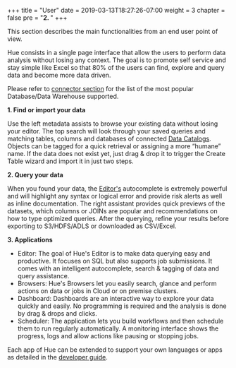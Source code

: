 +++
title = "User"
date = 2019-03-13T18:27:26-07:00
weight = 3
chapter = false
pre = "<b>2. </b>"
+++

This section describes the main functionalities from an end user point of view.

Hue consists in a single page interface that allow the users to perform data
analysis without losing any context. The goal is to promote self service and stay simple like Excel
so that 80% of the users can find, explore and query data and become more data driven.

Please refer to [connector section](/administrator/configuration/connectors/#databases) for the list of the most popular Database/Data Warehouse supported.

**1. Find or import your data**

Use the left metadata assists to browse your existing data without losing your editor. The top search will look through your saved queries and matching tables, columns and databases of connected [Data Catalogs](/user/browsing/#data-catalog). Objects can be tagged for a quick retrieval or assigning a more “humane” name. If the data does not exist yet, just drag & drop it to trigger the Create Table wizard and import it in just two steps.

**2. Query your data**

When you found your data, the [Editor's](/user/querying/#editor) autocomplete is extremely powerful and will highlight any syntax or logical error and provide risk alerts as well as inline documentation. The right assistant provides quick previews of the datasets, which columns or JOINs are popular and recommendations on how to type optimized queries. After the querying, refine your results before exporting to S3/HDFS/ADLS or downloaded as CSV/Excel.

**3. Applications**

* Editor: The goal of Hue's Editor is to make data querying easy and productive. It focuses on SQL but also supports job submissions. It comes with an intelligent autocomplete, search & tagging of data and query assistance.
* Browsers: Hue's Browsers let you easily search, glance and perform actions on data or jobs in Cloud or on premise clusters.
* Dashboard: Dashboards are an interactive way to explore your data quickly and easily. No programming is required and the analysis is done by drag & drops and clicks.
* Scheduler: The application lets you build workflows and then schedule them to run regularly automatically. A monitoring interface shows the progress, logs and allow actions like pausing or stopping jobs.


Each app of Hue can be extended to support your own languages or apps as detailed in the [developer guide](/developer/).
